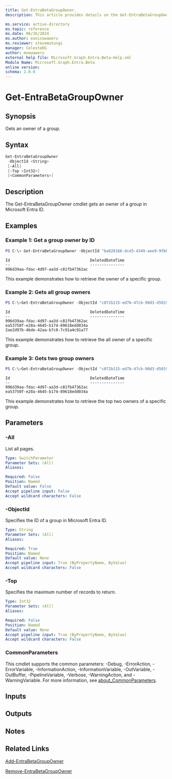 ```yaml
---
title: Get-EntraBetaGroupOwner.
description: This article provides details on the Get-EntraBetaGroupOwner command.

ms.service: active-directory
ms.topic: reference
ms.date: 06/26/2024
ms.author: eunicewaweru
ms.reviewer: stevemutungi
manager: CelesteDG
author: msewaweru
external help file: Microsoft.Graph.Entra.Beta-Help.xml
Module Name: Microsoft.Graph.Entra.Beta
online version:
schema: 2.0.0
---
```


# Get-EntraBetaGroupOwner

## Synopsis
Gets an owner of a group.

## Syntax

```powershell
Get-EntraBetaGroupOwner 
 -ObjectId <String> 
 [-All] 
 [-Top <Int32>] 
 [<CommonParameters>]
```

## Description
The Get-EntraBetaGroupOwner cmdlet gets an owner of a group in Microsoft Entra ID.

## Examples

### Example 1: Get a group owner by ID
```powershell
PS C:\> Get-EntraBetaGroupOwner -ObjectId "ba828166-dcd3-4349-aee9-9fbbf619105d"
```
```output
Id                                   DeletedDateTime
--                                   ---------------
996d39aa-fdac-4d97-aa3d-c81fb47362ac
```
This example demonstrates how to retrieve the owner of a specific group.  

### Example 2: Gets all group owners
```powershell
PS C:\>Get-EntraBetaGroupOwner -ObjectId "c072b115-ed7b-47cb-90d3-d5019d8bfd51" -All
```
```output
Id                                   DeletedDateTime
--                                   ---------------
996d39aa-fdac-4d97-aa3d-c81fb47362ac
ea53750f-e28a-4645-b174-89618edd034a
2ae2d97b-4bde-42aa-b7c0-7c91a4c91a77
```
This example demonstrates how to retrieve the all owner of a specific group.  

### Example 3: Gets two group owners
```powershell
PS C:\>Get-EntraBetaGroupOwner -ObjectId "c072b115-ed7b-47cb-90d3-d5019d8bfd51" -Top 2
```
```output
Id                                   DeletedDateTime
--                                   ---------------
996d39aa-fdac-4d97-aa3d-c81fb47362ac
ea53750f-e28a-4645-b174-89618edd034a
```
This example demonstrates how to retrieve the top two owners of a specific group. 

## Parameters

### -All
List all pages.

```yaml
Type: SwitchParameter
Parameter Sets: (All)
Aliases:

Required: False
Position: Named
Default value: False
Accept pipeline input: False
Accept wildcard characters: False
```

### -ObjectId
Specifies the ID of a group in Microsoft Entra ID.

```yaml
Type: String
Parameter Sets: (All)
Aliases:

Required: True
Position: Named
Default value: None
Accept pipeline input: True (ByPropertyName, ByValue)
Accept wildcard characters: False
```

### -Top
Specifies the maximum number of records to return.

```yaml
Type: Int32
Parameter Sets: (All)
Aliases:

Required: False
Position: Named
Default value: None
Accept pipeline input: True (ByPropertyName, ByValue)
Accept wildcard characters: False
```

### CommonParameters
This cmdlet supports the common parameters: -Debug, -ErrorAction, -ErrorVariable, -InformationAction, -InformationVariable, -OutVariable, -OutBuffer, -PipelineVariable, -Verbose, -WarningAction, and -WarningVariable. For more information, see [about_CommonParameters](https://go.microsoft.com/fwlink/?LinkID=113216).

## Inputs

## Outputs

## Notes

## Related Links

[Add-EntraBetaGroupOwner](Add-EntraBetaGroupOwner.md)

[Remove-EntraBetaGroupOwner](Remove-EntraBetaGroupOwner.md)